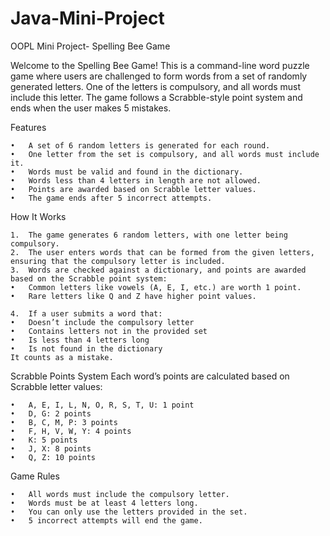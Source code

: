 # Java-Mini-Project
OOPL Mini Project- Spelling Bee Game

Welcome to the Spelling Bee Game! This is a command-line word puzzle game where users are challenged to form words from a set of randomly generated letters. One of the letters is compulsory, and all words must include this letter. The game follows a Scrabble-style point system and ends when the user makes 5 mistakes.

Features

	•	A set of 6 random letters is generated for each round.
	•	One letter from the set is compulsory, and all words must include it.
	•	Words must be valid and found in the dictionary.
	•	Words less than 4 letters in length are not allowed.
	•	Points are awarded based on Scrabble letter values.
	•	The game ends after 5 incorrect attempts.

How It Works

	1.	The game generates 6 random letters, with one letter being compulsory.
	2.	The user enters words that can be formed from the given letters, ensuring that the compulsory letter is included.
	3.	Words are checked against a dictionary, and points are awarded based on the Scrabble point system:
	•	Common letters like vowels (A, E, I, etc.) are worth 1 point.
	•	Rare letters like Q and Z have higher point values.
 
	4.	If a user submits a word that:
	•	Doesn’t include the compulsory letter
	•	Contains letters not in the provided set
	•	Is less than 4 letters long
	•	Is not found in the dictionary
	It counts as a mistake.

Scrabble Points System
Each word’s points are calculated based on Scrabble letter values:

	•	A, E, I, L, N, O, R, S, T, U: 1 point
	•	D, G: 2 points
	•	B, C, M, P: 3 points
	•	F, H, V, W, Y: 4 points
	•	K: 5 points
	•	J, X: 8 points
	•	Q, Z: 10 points


Game Rules

	•	All words must include the compulsory letter.
	•	Words must be at least 4 letters long.
	•	You can only use the letters provided in the set.
	•	5 incorrect attempts will end the game.
